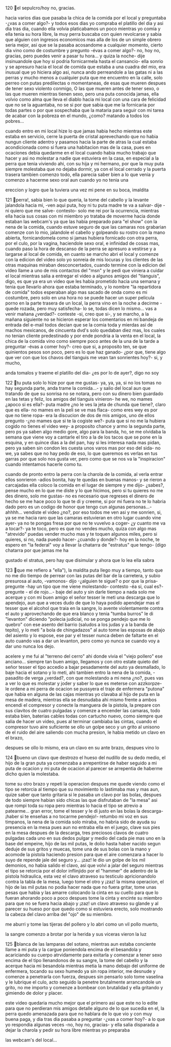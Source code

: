 
120
el sepulcro/hoy no, gracias.<p>

hacia varios dias que pasaba la chica de la comida por el local y
preguntaba -¿vas a comer algo?- y todos esos dias yo compraba el
platillo del dia y asi dia tras dia, cuando ella volvia platicabamos un poco
mientras yo comia y ella tenia su hora libre, la muy perra buscaba con
quien revolcarse y sabia que alguien con ingresos economicos mas alla
de los de un simple obrero seria mejor, asi que se la pasaba acosandome
a cualquier momento, cierto dia vino como de costumbre y pregunto
-évas a comer algo?- no, hoy no, gracias, pero puedes venir a pasar tu
hora... y quiza la noche- dije insinuandole que hoy si podria fornicarmela
hasta el cansancio- ella sonrio y se apresuro hacia el local de comida que
estaba a una cuadra del mio, era inusual que yo hiciera algo asi, nunca
ando perreandole a las gatas ni a las perras y mucho menos a cualquier
puta que me encuentro en la calle, solo perreo con putas predilectas o
momentaneas, de esas que mueren despues de tener sexo violento
conmigo, O las que mueren antes de tener sexo, o las que mueren
mientras tienen sexo, pero una puta conocida jamas, ella volvio como
alma que lleva el diablo hacia mi local con una cara de felicidad que no se
la aguantaba, no se si por que sabia que me la fornicaria por todas partes
o por que sospechaba que la mataria para seguir con mi tarea de acabar
con la pobreza en el mundo, ¿como? matando a todos los pobres...<p>
cuando entro en mi local hize lo que jamas habia hecho mientras este
estaba en servicio, cerre la puerta de cristal aprevechando que no habia
nungun cliente adentro y pasamos hacia la parte de atras la cual estaba
acondicionada como si fuera una habitacion mas de la casa, pues en
ocaciones debia quedarme en el local cuando habia mucho trabajo que
hacer y asi no molestar a nadie que estuviera en la casa, en especial a la
perra que tenia viviendo ahi, con su hija y mi hermano, por que la muy
puta siempre molestaba que no dejaba dormir, ya con el local cerrado y
la puerta trasera tambien comenzo todo, ella parecia saber bien a lo que
venia y comenzo a hacerme sexo oral aun cuando yo no tenia una

ereccion y logro que la tuviera una vez mi pene en su boca, imaldita

121
perra!, sabia bien lo que queria, la tome del cabello y la levante jalandola
hacia mi, -ven aqui puta, hoy ni tu puta madre te va a salvar- dije -ni
quiero que me salve- contesto- solo me rei por la ocurrencia, mientras
ella hacia sus cosas con mi miembro yo trataba de moverme hacia donde
estaban las webcam's ya que las habia preparado para "el show" con la
nena de la comida, cuando estuve seguro de que las camaras nos
grabarian comenze con lo mio, jalandole el cabello y golpeando su rostro
con la mano abierta, fornicandomela como si jamas hubiera fornicado
con otra perra, por el culo, por la vagina, haciendole sexo oral, e
infinidad de cosas mas, cuando paso la hora de descanso de la perra se
apresuro a vestirse y a largarse al local de comida, en cuanto se marcho
abri el local y comenze con la edicion del video solo yo sonreia de mis
locuras y los clientes de las otras maquinas miraban desconcertados,
cuando termine con la edicion del video llame a uno de mis contactos del
"msn" y le pedi que viniera a cuidar el local mientras salia a entregar el
video a algunos amigos del "tianguis", digo, es que ya era un video que
les habia prometido hacia una semana y tenia que llevarlo ahora que
estaba terminado, y lo nombre "la repartidora de comida" todos
esperaban algo mas sacado de onda como es mi costumbre, pero solo en
una hora no se puede hacer un super pelicula porno en la parte trasera
de un local, la perra vino en la noche a decirme -quede rozada, pero muy
satisfecha- lo se, todas dicen lo mismo... vas a venir mañana ¿verdad?-
conteste -si, creo que si-, y se marcho, a la mañana siguiente no se
hicieron esperar los comentarios en mi bandeja de entrada del e-mail
todos decian que se la comia toda y mierdas asi de machos mexicanos,
de cincuenta dvd's solo quedaban diez mas, los cuales no tenian cliente
predestinado y por ende pondria a la venta en el local, la chica de la
comida vino como siempre poco antes de la una de la tarde a preguntar
-évas a comer hoy?- creo que si, a proposito ten, se que quinientos
pesos son poco, pero es lo que haz ganado- ¿por que, tiene algo que ver
con que los chavos del tianguis me vean tan sonrientes hoy?- si, y mucho,

anda tomalos y traeme el platillo del dia- ¿es por lo de ayer?, digo no soy

122
tu puta solo lo hize por que me gustas- ya, ya, ya, si no los tomas no hay
segunda parte, anda trame la comida...- y salio del local aun que
tratando de que su sonrisa no se notara, pero con su dinero bien
guardado en las tetas y feliz, los amigos del tianguis vinieron- he we, no
mames ¿apoco si es ella?- puta madre ¿no le ves la jeta de chunda que
tiene?, claro que es ella- no mames en la peli se ve mas flaca- como eres
wey es por que no tiene ropa- era la discucion de dos de mis amigos, uno
de ellos pregunto -¿no mames que si te la cogiste we?- puta que si no me
la hubiera cogido no tienes el video wey- a proposito chance y armo la
segunda parte, pero ps ya saben algo medio gore, algo para la banda, ho,
se me olvidaba la semana que viene voy a cantarle el tiro a la de los
tacos que se pone en la esquina, y en quince dias a la del pan, hay si les
interesa nada mas pidan, pero ya saben sin condon les cuesta unos varos
mas por eso del sida- no we, ya sabes que no hay pedo de eso, lo que
queremos es verlas en tus garras por que solo nos gusta ver, pero como
que se nos va la "inspiracion" cuando intentamos hacerle como tu.<p>
cuando de pronto entro la perra con la charola de la comida, al verla
entrar ellos sonrieron -adios bonita, hay te quedas en buenas manos- y
se rieron a carcajadas ella coloco la comida en el lugar de siempre y me
dijo- ¿sabes?, pense mucho en lo que me diste y lo que hicimos, pero si
tu quieres no me des dinero, solo me gustas- no es necesario que
regreses el dinero de hecho se me hace poco lo que te di y creeme, si por
mi fuera no te lo habria dado pero es un codigo de honor que tengo cun
algunas personas...- ahhhh... vendiste el video ¿no?, por eso todos me
ven asi y me sonrien, si, ya se me hacia raro que las camaras estuvieran
en otro lugar cuando vine ayer- ya no te pongas fresa por que no te
vuvelvo a coger- ¿y cuanto me va a tocar?- ya te toco, pero es que no
vendes mucho, quiza con algo mas "atrevido" puedas vender mucho mas
y te toquen algunos miles, pero si quieres, si no, nada puedo hacer-
¿cuando y donde?- hoy en la noche, te espero en "la federal" voy a llevar
la chatarra de "estratus" que tengo- (digo chatarra por que jamas me ha

gustado el stratus, pero hay que disimular y ahora que lo lea ella sabra

123
que me refiero a "ella"), la maldita puta llego muy a tiempo, tanto que no
me dio tiempo de perrear con las putas del bar de la carretera, y subio
presurosa al auto, -vamonos- dijo -¿alguien te sigue? o por que la prisa-
pregunte -hay un tipo que me viene molestando- contesto -éa si, cual
es?- pregunte - el de rojo...- baje del auto y sin darle tiempo a nada solo
me acerque y con mi buen amigo el señor tesser le meti una descarga
que lo apendejo, aun que a veces dudo de que lo haya podido apendejar
mas el tesser que el alcohol que traia en la sangre, lo avente
violentamente contra el auto y aprovechando de que era blanco y tenia
"tumba burros" le di "levanton" diciendo "polecia judicial, no se ponga
pendejo que me lo quebro" con ese asento del barrio (saludos a los judas
y a la banda de tepito), y lo meti "a bola de chingadazos" al auto tome las
esposas de abajo del asiento y lo espose, ese par y el tesser nunca deben
de faltarte en el auto cuando vas a dar un levanton, pero como yo nunca
se cuando voy a dar uno nunca los dejo.<p>

acelere y me fui al "terreno del cerro" ahi donde vivia el "viejo pollero"
ese anciano... siempre tan buen amigo, llegamos y con otro estate
quieto del señor tesser el tipo accedio a bajar pesadamente del auto ya
desmallado, lo baje hacia el sotano y lo meti, ahi tambien entro la nena
de la comida, -pasadito de verga ¿verdad?, con que molestando a mi
nena ¿no?, pues vas a ver lo que es molestar y joder y saber lo que es
meterse con azzkorpze- le ordene a mi perra de ocacion se pussyera el
traje de enfermera "putona" que habia en alguna de las cajas mientras
yo clavaba al hijo de puta en la mesa de madera, mientras ella se
desnudaba ahi mismo frente a ambos encendi el compresor y conecte la
manguera de la pistola, la prepare con sus clavitos de cuatro pulgadas y
comenze a encender las camaras, todo estaba bien, baterias cables
todas con cartucho nuevo, como siempre que salia de hacer un video,
pues al terminar cambiaba las cintas, cuando el compresor tuvo aire
suficiente se ollo un golpe seco y un grito al unisono de el ruido del aire
saliendo con mucha presion, le habia metido un clavo en el brazo,

despues se ollo lo mismo, era un clavo en su ante brazo, despues vino lo

124
bueno un clavo que destrozo el hueso del nudillo de su dedo medio, el
hijo de la gran puta ya comenzaba a arrepentirse de haber seguido a mi
puta de ocacion y mi puta de ocacion al parecer se arrepentia de
haberme dicho quien la molestaba.<p>

tome su otro brazo y repeti la operacion despues me quede viendo como
el tipo se retorcia al tiempo que su movimiento lo lastimaba mas y mas
aun, quize saber que tanto gritaria si le pasaba un clavo por las bolas,
despues de todo siempre habian sido chicas las que disfrutaban de "la
mesa" asi que rompi toda su ropa pero mientras lo hacia el tipo se
atrevio a patearme... gran error, tome el tesser y le di justo en las bolas
la descarga- ¡haber si te enseñas a no tocarme pendejo!- retumbo mi
voz en sus timpanos, la nena de la comida solo miraba, no habria sido de
ayuda su presencia en la mesa pues aun no entraba ella en el juego,
clave sus pies en la mesa despues de la descarga, tres preciosos clavos
de cuatro pulgadas cada uno en sus dedos pulgar y medio del cada pie
mas uno en la base del empeine, hijo de las mil putas, le dolio hasta
haber nacido segun deduje de sus gritos y muecas, tome una de sus
bolas con la mano y acomode la pistola haciendo presion para que el aire
comenzara a hacer lo suyo de repende jale del seguro y... ¡zaz! le dio un
golpe de los mil demonios, no habia salido el clavo, asi que volvi a jalar
del seguro mientras el tipo se retorcia por el dolor inflinjido por el
"hammer" de adentro de la pistola hidraulica, esta vez el clavo atraveso
su testiculo apricionandolo contra la tabla de la mesa, luego tome el otro
y ¡zaz! la misma operacion, el hijo de las mil putas no podia hacer nada
que no fuera gritar, tome unas pesas que habia y las amarre colocando la
cinta en su cuello para que lo fueran ahorando poco a poco despues tome
la cinta y encinte su miembro para que no se fuera hacia abajo y ¡zaz! un
clavo atraveso su glande y al parecer su hueso por que quedo como si
estuviera erecto, solo mostrando la cabeza del clavo arriba del "ojo" de
su miembro.<p>

me aburri y tome las tijeras del pollero y lo abri como un vil pollo muerto,

la sangre comenzo a brotar por la herida y sus viceras vieron la luz

125
blanca de las lamparas del sotano, mientras aun estaba conciente llame
a mi puta y la cargue poniendola encima de el besandola y acariciando su
cuerpo atrvidamente para exitarla y comenzar a tener sexo encima de el
tipo llenandonos de su sangre, la tome del cabello y la acerque hacia mi
besandola mientras metia la mano debajo del uniforme de enfermera,
tocando su sexo humedo ya sin ropa interior, me desnude y comenze a
penetrarla con fuerza, despues sin pensarlo solo tome vaselina y le
lubrique el culo, acto seguido la penetre brutalmente arrancandole un
grito, no me importo y comenze a bombear con brutalidad y ella gritando
y gimiendo de dolor y placer. <p>

este video quedaria mucho mejor que el primero asi que este no lo edite
para que no perdieran mis amigos detalle alguno de lo que sucedia en el,
la perra quedo amenazada para que no hablara de lo que vio y con muy
buena paga, y dia tras dia pasaba a preguntar -¿vas a comer hoy?- a lo
que yo respondia algunas veces -no, hoy no, gracias- y ella salia
disparada a dejar la charola y pedir su hora libre mientras yo preparaba

las webcam's del local...
